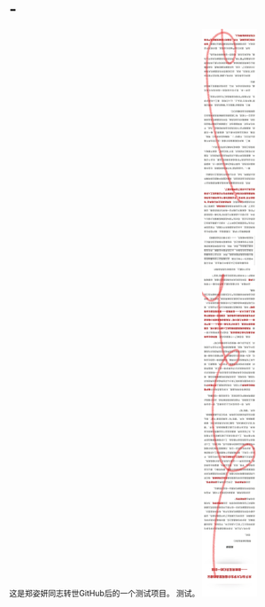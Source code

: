 # -
这是郑姿妍同志转世GitHub后的一个测试项目。
测试。
![](https://raw.githubusercontent.com/SpectreOfRPEMC/-/master/Inked%E6%88%AA%E5%9B%BE_LI-min.jpg)
